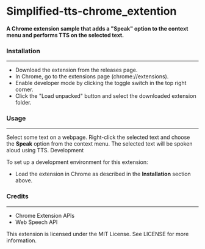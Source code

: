 # Simplified-tts-chrome_extention
#### A Chrome extension sample that adds a "Speak" option to the context menu and performs TTS on the selected text.

### Installation
-----------------
- Download the extension from the releases page.
- In Chrome, go to the extensions page (chrome://extensions).
- Enable developer mode by clicking the toggle switch in the top right corner.
- Click the "Load unpacked" button and select the downloaded extension folder.

### Usage
---------
Select some text on a webpage.
Right-click the selected text and choose the __Speak__ option from the context menu.
The selected text will be spoken aloud using TTS.
Development

To set up a development environment for this extension:
- Load the extension in Chrome as described in the __Installation__ section above.

### Credits
------------
- Chrome Extension APIs
- Web Speech API

This extension is licensed under the MIT License. See LICENSE for more information.
